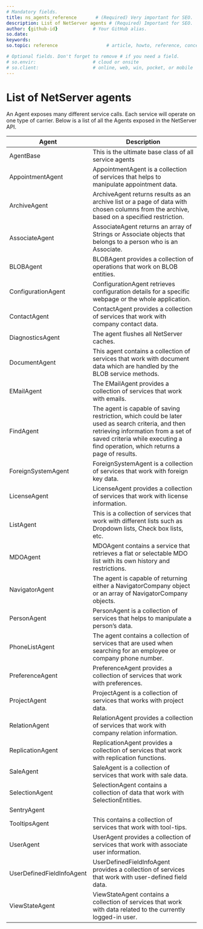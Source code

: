 ```yaml
---
# Mandatory fields.
title: ns_agents_reference       # (Required) Very important for SEO.
description: List of NetServer agents # (Required) Important for SEO.
author: {github-id}             # Your GitHub alias.
so.date:
keywords:
so.topic: reference                  # article, howto, reference, concept, guide

# Optional fields. Don't forget to remove # if you need a field.
# so.envir:                     # cloud or onsite
# so.client:                    # online, web, win, pocket, or mobile
---
```


# List of NetServer agents

An Agent exposes many different service calls. Each service will operate on one type of carrier. Below is a list of all the Agents exposed in the NetServer API.

| Agent | Description |
|---|---|
| AgentBase<T> | This is the ultimate base class of all service agents |
| AppointmentAgent  | AppointmentAgent is a collection of services that helps to manipulate appointment data. |
| ArchiveAgent  | ArchiveAgent returns results as an archive list or a page of data with chosen columns from the archive, based on a specified restriction. |
|  AssociateAgent  | AssociateAgent returns an array of Strings or Associate objects that belongs to a person who is an Associate. |
| BLOBAgent | BLOBAgent provides a collection of operations that work on BLOB entities. |
| ConfigurationAgent | ConfigurationAgent retrieves configuration details for a specific webpage or the whole application. |
| ContactAgent | ContactAgent provides a collection of services that work with company contact data. |
| DiagnosticsAgent | The agent flushes all NetServer caches. |
| DocumentAgent | This agent contains a collection of services that work with document data which are handled by the BLOB service methods. |
| EMailAgent | The EMailAgent provides a collection of services that work with emails. |
| FindAgent | The agent is capable of saving restriction, which could be later used as search criteria, and then retrieving information from a set of saved criteria while executing a find operation, which returns a page of results. |
| ForeignSystemAgent | ForeignSystemAgent is a collection of services that work with foreign key data. |
| LicenseAgent | LicenseAgent provides a collection of services that work with license information. |
| ListAgent | This is a collection of services that work with different lists such as Dropdown lists, Check box lists, etc. |
| MDOAgent | MDOAgent contains a service that retrieves a flat or selectable MDO list with its own history and restrictions. |
| NavigatorAgent | The agent is capable of returning either a NavigatorCompany object or an array of NavigatorCompany objects. |
| PersonAgent | PersonAgent is a collection of services that helps to manipulate a person’s data. |
| PhoneListAgent | The agent contains a collection of services that are used when searching for an employee or company phone number.
| PreferenceAgent | PreferenceAgent provides a collection of services that work with preferences. |
| ProjectAgent | ProjectAgent is a collection of services that works with project data. |
| RelationAgent | RelationAgent provides a collection of services that work with company relation information. |
| ReplicationAgent | ReplicationAgent provides a collection of services that work with replication functions. |
| SaleAgent | SaleAgent is a collection of services that work with sale data. |
| SelectionAgent | SelectionAgent contains a collection of data that work with SelectionEntities. |
| SentryAgent | |
| TooltipsAgent | This contains a collection of services that work with tool-tips. |
| UserAgent | UserAgent provides a collection of services that work with associate user information. |
| UserDefinedFieldInfoAgent | UserDefinedFieldInfoAgent provides a collection of services that work with user-defined field data. |
| ViewStateAgent | ViewStateAgent contains a collection of services that work with data related to the currently logged-in user. |
